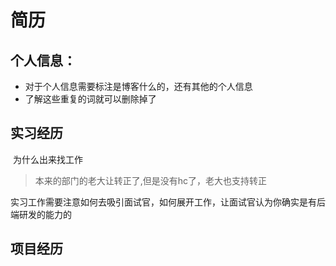# 简历

## 个人信息：

- 对于个人信息需要标注是博客什么的，还有其他的个人信息
- 了解这些重复的词就可以删除掉了

## 实习经历

​		为什么出来找工作

> 本来的部门的老大让转正了,但是没有hc了，老大也支持转正

​		实习工作需要注意如何去吸引面试官，如何展开工作，让面试官认为你确实是有后端研发的能力的



## 项目经历

> 

